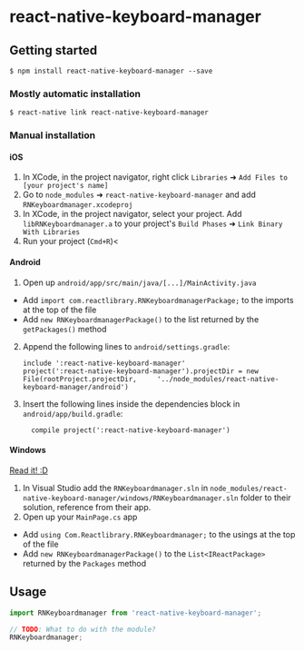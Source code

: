 
# react-native-keyboard-manager

## Getting started

`$ npm install react-native-keyboard-manager --save`

### Mostly automatic installation

`$ react-native link react-native-keyboard-manager`

### Manual installation


#### iOS

1. In XCode, in the project navigator, right click `Libraries` ➜ `Add Files to [your project's name]`
2. Go to `node_modules` ➜ `react-native-keyboard-manager` and add `RNKeyboardmanager.xcodeproj`
3. In XCode, in the project navigator, select your project. Add `libRNKeyboardmanager.a` to your project's `Build Phases` ➜ `Link Binary With Libraries`
4. Run your project (`Cmd+R`)<

#### Android

1. Open up `android/app/src/main/java/[...]/MainActivity.java`
  - Add `import com.reactlibrary.RNKeyboardmanagerPackage;` to the imports at the top of the file
  - Add `new RNKeyboardmanagerPackage()` to the list returned by the `getPackages()` method
2. Append the following lines to `android/settings.gradle`:
  	```
  	include ':react-native-keyboard-manager'
  	project(':react-native-keyboard-manager').projectDir = new File(rootProject.projectDir, 	'../node_modules/react-native-keyboard-manager/android')
  	```
3. Insert the following lines inside the dependencies block in `android/app/build.gradle`:
  	```
      compile project(':react-native-keyboard-manager')
  	```

#### Windows
[Read it! :D](https://github.com/ReactWindows/react-native)

1. In Visual Studio add the `RNKeyboardmanager.sln` in `node_modules/react-native-keyboard-manager/windows/RNKeyboardmanager.sln` folder to their solution, reference from their app.
2. Open up your `MainPage.cs` app
  - Add `using Com.Reactlibrary.RNKeyboardmanager;` to the usings at the top of the file
  - Add `new RNKeyboardmanagerPackage()` to the `List<IReactPackage>` returned by the `Packages` method


## Usage
```javascript
import RNKeyboardmanager from 'react-native-keyboard-manager';

// TODO: What to do with the module?
RNKeyboardmanager;
```
  
